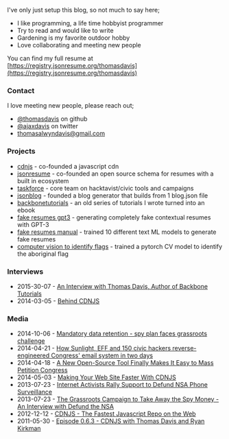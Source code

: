 I've only just setup this blog, so not much to say here;

- I like programming, a life time hobbyist programmer
- Try to read and would like to write
- Gardening is my favorite outdoor hobby
- Love collaborating and meeting new people

You can find my full resume at [https://registry.jsonresume.org/thomasdavis](https://registry.jsonresume.org/thomasdavis)

### Contact

I love meeting new people, please reach out;

- [@thomasdavis](https://github.com/thomasdavis) on github
- [@ajaxdavis](https://twitter.com/ajaxdavis) on twitter
- thomasalwyndavis@gmail.com

### Projects

- [cdnjs](https://en.wikipedia.org/wiki/Cdnjs) - co-founded a javascript cdn
- [jsonresume](https://jsonresume.org) - co-founded an open source schema for resumes with a built in ecosystem
- [taskforce](https://github.com/tfrce) - core team on hacktavist/civic tools and campaigns
- [jsonblog](https://github.com/jsonblog) - founded a blog generator that builds from 1 blog.json file
- [backbonetutorials](https://leanpub.com/backbonetutorials) - an old series of tutorials I wrote turned into an ebook
- [fake resumes gpt3](https://gpt3.jsonresume.org/) - generating completely fake contextual resumes with GPT-3
- [fake resumes manual](https://fake.jsonresume.org/) - trained 10 different text ML models to generate fake resumes
- [computer vision to identify flags](https://github.com/australia/aboriginal-flag-cv-model) - trained a pytorch CV model to identify the aboriginal flag

### Interviews

- 2015-30-07 - [An Interview with Thomas Davis, Author of Backbone Tutorials](https://leanpub.medium.com/leanpub-podcast-interview-22-thomas-davis-f194c0c3d906)
- 2014-03-05 - [Behind CDNJS](https://www.youtube.com/watch?v=Pjj-5YEy1Z0)

### Media

- 2014-10-06 - [Mandatory data retention - spy plan faces grassroots challenge](http://www.smh.com.au/digital-life/digital-life-news/mandatory-data-retention-spy-plan-faces-grassroots-challenge-20141006-10qxp1.html)
- 2014-04-21 - [How Sunlight, EFF and 150 civic hackers reverse-engineered Congress' email system in two days](http://sunlightfoundation.com/blog/2014/04/21/how-sunlight-eff-and-150-civic-hackers-reverse-engineered-congress-email-system-in-two-days/)
- 2014-04-18 - [A New Open-Source Tool Finally Makes It Easy to Mass Petition Congress](http://motherboard.vice.com/read/a-new-open-source-tool-finally-makes-it-easy-to-mass-petition-congress)
- 2014-05-03 - [Making Your Web Site Faster With CDNJS](https://www.youtube.com/watch?v=6-5hJblkLjo)
- 2013-07-23 - [Internet Activists Rally Support to Defund NSA Phone Surveillance](http://mashable.com/2013/07/23/internet-activists-call-for-defunding-the-nsa-ahead-of-congress-vote/)
- 2013-07-23 - [The Grassroots Campaign to Take Away the Spy Money - An Interview with Defund the NSA](http://motherboard.vice.com/blog/congress-votes-tomorrow-on-Justin-Amashs-amendment-to-defund-nsa-surveillance)
- 2012-12-12 - [CDNJS - The Fastest Javascript Repo on the Web](http://blog.cloudflare.com/cdnjs-the-fastest-javascript-repo-on-the-web/)
- 2011-05-30 - [Episode 0.6.3 - CDNJS with Thomas Davis and Ryan Kirkman](http://thechangelog.com/episode-0-6-3-cdnjs-with-thomas-davis-and-ryan-kirkman/)
